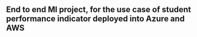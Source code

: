 ## End to end Ml project, for the use case of student performance indicator deployed into Azure and AWS